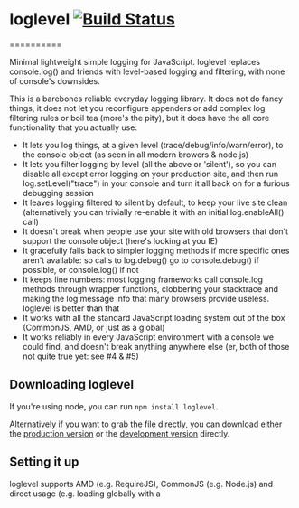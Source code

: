 # loglevel [![Build Status](https://travis-ci.org/pimterry/loglevel.png)](https://travis-ci.org/pimterry/loglevel)
==========

Minimal lightweight simple logging for JavaScript. loglevel replaces console.log() and friends with level-based logging and filtering, with none of console's downsides.

This is a barebones reliable everyday logging library. It does not do fancy things, it does not let you reconfigure appenders or add complex log filtering rules or boil tea (more's the pity), but it does have the all core functionality that you actually use: 
 
 * It lets you log things, at a given level (trace/debug/info/warn/error), to the console object (as seen in all modern browers & node.js)
 * It lets you filter logging by level (all the above or 'silent'), so you can disable all except error logging on your production site, and then run log.setLevel("trace") in your console and turn it all back on for a furious debugging session
 * It leaves logging filtered to silent by default, to keep your live site clean (alternatively you can trivially re-enable it with an initial log.enableAll() call)
 * It doesn't break when people use your site with old browsers that don't support the console object (here's looking at you IE)
 * It gracefully falls back to simpler logging methods if more specific ones aren't available: so calls to log.debug() go to console.debug() if possible, or console.log() if not
 * It keeps line numbers: most logging frameworks call console.log methods through wrapper functions, clobbering your stacktrace and making the log message info that many browsers provide useless. loglevel is better than that
 * It works with all the standard JavaScript loading system out of the box (CommonJS, AMD, or just as a global)
 * It works reliably in every JavaScript environment with a console we could find, and doesn't break anything anywhere else (er, both of those not quite true yet: see #4 & #5)

## Downloading loglevel

If you're using node, you can run `npm install loglevel`.

Alternatively if you want to grab the file directly, you can download either the [production version][min] or the [development version][max] directly.

[min]: https://raw.github.com/pimterry/loglevel/master/dist/loglevel.min.js
[max]: https://raw.github.com/pimterry/loglevel/master/dist/loglevel.js

## Setting it up

loglevel supports AMD (e.g. RequireJS), CommonJS (e.g. Node.js) and direct usage (e.g. loading globally with a <script> tag) loading methods. You should be able to do nearly anything, and then skip to the next section anyway and have it work. Just in case though, here's some specific examples that definitely do the right thing:

### CommonsJS (e.g. Node)
```javascript
var log = require('loglevel');
log.info("unreasonably simple");
```

### AMD (e.g. RequireJS)
```javascript
define(['loglevel'], function(log) {
   log.warn("dangerously convenient");
});
```

### Directly in your web page:

```html
<script src="loglevel.min.js"></script>
<script>
log.error("too easy");
</script>
```

## Documentation
_(Coming soon, see #6)_

## Contributing
In lieu of a formal styleguide, take care to maintain the existing coding style. Add unit tests for any new or changed functionality. Builds can be run with grunt, just run 'grunt' in the root directory of the project. 

_Also, please don't edit files in the "dist" subdirectory as they are generated via Grunt. You'll find source code in the "lib" subdirectory!_

## Release History
_(No official release yet, this is en route extremely soon though (i.e. this week))_

## License
Copyright (c) 2013 Tim Perry  
Licensed under the MIT license.
